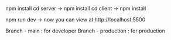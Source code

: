 npm install
cd server -> npm install
cd client -> npm install

npm run dev -> now you can view at http://localhost:5500



Branch - main : for developer 
Branch - production : for production
